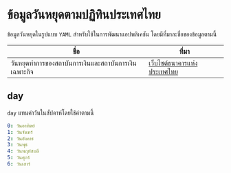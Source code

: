 # ข้อมูลวันหยุดตามปฏิทินประเทศไทย

ข้อมูลวันหยุดในรูปแบบ `YAML` สำหรับใช้ในการพัฒนาแอปพลิเคชัน โดยมีที่มาละชื่อของข้อมูลตามนี้

|  ชื่อ |  ที่มา |
|---|---|
|  วันหยุดทำการของสถาบันการเงินและสถาบันการเงินเฉพาะกิจ | [เว็บไซต์ธนาคารแห่งประเทศไทย](https://www.bot.or.th/th/financial-institutions-holiday.html)  |


## day
`day` แทนค่าวันในสัปดาห์โดยใช้ค่าตามนี้

```yaml
0: วันอาทิตย์
1: วันจันทร์
2: วันอังคาร
3: วันพุธ
4: วันพฤหัสบดี
5: วันศุกร์
6: วันเสาร์
```
